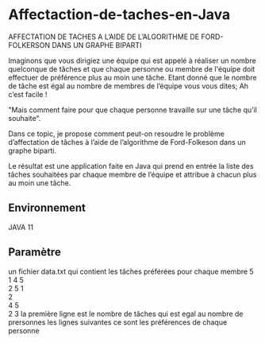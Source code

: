 # Affectaction-de-taches-en-Java
AFFECTATION DE TACHES A L’AIDE DE L’ALGORITHME DE FORD-FOLKERSON DANS UN GRAPHE BIPARTI

Imaginons que vous dirigiez une équipe qui est appelé à réaliser un nombre quelconque de tâches et que chaque personne ou membre de l'équipe doit effectuer de préférence plus au moin une tâche.
Etant donné que le nombre de tâche est égal au nombre de membres de l’équipe vous vous dites; Ah c’est facile !

"Mais comment faire pour que chaque personne travaille sur une tâche qu’il souhaite".

Dans ce topic, je propose comment peut-on resoudre le problème d’affectation de tâches à l’aide de l’algorithme de Ford-Folkeson dans un graphe biparti.

Le résultat est une application faite en Java qui prend en entrée la liste des tâches souhaitées par chaque membre de l’équipe et attribue à chacun plus au moin une tâche.

## Environnement
JAVA 11

## Paramètre

un fichier data.txt qui contient les tâches préférées pour chaque membre
5  
1 4 5  
2 5 1  
2  
4 5  
2 3
la première ligne est le nombre de tâches qui est egal au nombre de prersonnes
les lignes suivantes ce sont les préférences de chaque personne
